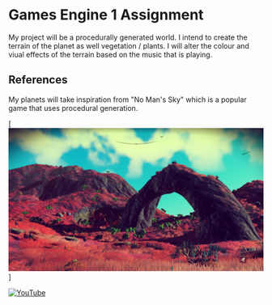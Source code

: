 # Games Engine 1 Assignment

My project will be a procedurally generated world. I intend to create the terrain of the planet as well vegetation / plants.
I will alter the colour and viual effects of the terrain based on the music that is playing.

## References

My planets will take inspiration from "No Man's Sky" which is a popular game that uses procedural generation.

[![NoMansSky](/Images/NoMansSky.jpg)]


[![YouTube](http://img.youtube.com/vi/aJwfaMH0Pq0/0.jpg)](https://youtu.be/aJwfaMH0Pq0)
